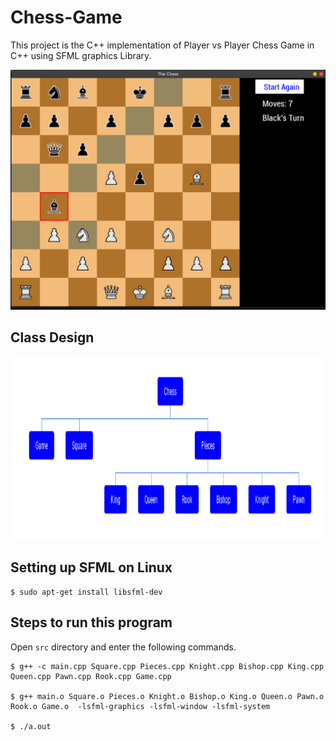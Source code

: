 # Chess-Game

 This project is the C++ implementation of Player vs Player Chess Game in C++ using SFML graphics Library. 

 ![Sample Image](a.png)


## Class Design


![Sample Image2](b.png)

 ## Setting up SFML on Linux

 ```
 $ sudo apt-get install libsfml-dev
 ```
 
## Steps to run this program

Open `src` directory and enter the following commands.

~~~
$ g++ -c main.cpp Square.cpp Pieces.cpp Knight.cpp Bishop.cpp King.cpp Queen.cpp Pawn.cpp Rook.cpp Game.cpp 

$ g++ main.o Square.o Pieces.o Knight.o Bishop.o King.o Queen.o Pawn.o Rook.o Game.o  -lsfml-graphics -lsfml-window -lsfml-system

$ ./a.out
~~~


